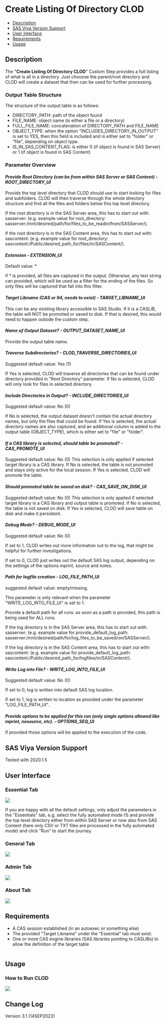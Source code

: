 # Create Listing Of Directory CLOD

* [Description](#description)
* [SAS Viya Version Support](#sas-viya-version-support)
* [User Interface](#user-interface)
* [Requirements](#requirements)
* [Usage](#usage)

## Description

The "**Create Listing Of Directory CLOD**" Custom Step provides a full listing of what is all in a directory. 
Just chooose the parent/root directory and CLOD will create a dataset that then can be used for further processing. 

### **Output Table Structure**

The structure of the output table is as follows:

* DIRECTORY_PATH: path of the object found
* FILE_NAME: object name (is either a file or a directory)
* FULL_FILE_NAME: concatenation of DIRECTORY_PATH and FILE_NAME
* OBJECT_TYPE: when the option "INCLUDES_DIRECTORY_IN_OUTPUT" is set to YES, then this field is included and is either set to "folder" or "file", depending on object type.
* IS_IN_SAS_CONTENT_FLAG: is either 0 (if object is found in SAS Server) or 1 (if object is found in SAS Content)

### **Parameter Overview**

#### ***Provide Root Directory (can be from within SAS Server or SAS Content) - ROOT_DIRECTORY_UI***

Provide the top level directory that CLOD should use to start looking for files and subfolders. CLOD will then traverse through the whole directory structure and find all the files and folders below this top level directory. 

If the root directory is in the SAS Server area, this has to start out with: sasserver: (e.g. example value for root_directory: sasserver:/mnt/desired/path/for/files_to_be_readin/from/SASServer/).

If the root directory is in the SAS Content area, this has to start out with: sascontent: (e.g. example value for root_directory: sascontent:/Public/desired_path_for/files/in/SASContent/).

#### ***Extension - EXTENSION_UI***

Default value: *

if * is provided, all files are captured in the output. 
Otherwise, any text string can provided, which will be used as a filter for the ending of the files. So only files will be captured that fall into this filter. 

#### ***Target Libname (CAS or 94, needs to exist) - TARGET_LIBNAME_UI***

This can be any existing library accessible to SAS Studio. 
If it is a CASLIB, the table will NOT be promoted or saved to disk. 
If that is desired, this would need to happen outside the custom step. 

#### ***Name of Output Dataset? - OUTPUT_DATASET_NAME_UI***

Provide the output table name. 

#### ***Traverse Subdirectories? - CLOD_TRAVERSE_DIRECTORIES_UI***

Suggested default value: Yes (1)

If Yes is selected, CLOD will traverse all directories that can be found under directory provided in "Root Directory" parameter.
If No is selected, CLOD will only look for files in selected directory. 

#### ***Include Directories in Output? - INCLUDE_DIRECTORIES_UI***

Suggested default value: No (0)

If No is selected, the output dataset doesn't contain the actual directory names, but only the files that could be found. 
If Yes is selected, the actual directory names are also captured, and an additional column is added to the output table (OBJECT_TYPE), which is either set to "file" or "folder".

#### ***If a CAS library is selected, should table be promoted? - CAS_PROMOTE_UI***

Suggested default value: No (0)
This selection is only applied if selected target library is a CAS library. 
If No is selected, the table is not promoted and stays only active for the local session.
If Yes is selected, CLOD will promote the table. 

#### ***Should promoted table be saved on disk? - CAS_SAVE_ON_DISK_UI***

Suggested default value: No (0)
This selection is only applied if selected target library is a CAS library and output table is promoted. 
If No is selected, the table is not saved on disk.
If Yes is selected, CLOD will save table on disk and make it persistent. 

#### ***Debug Mode? - DEBUG_MODE_UI***

Suggested default value: No (0)

If set to 1, CLOD writes out more information out to the log, that might be helpful for further investigations.

If set to 0, CLOD just writes out the default SAS log output, depending on the settings of the options mprint, source and notes.

#### ***Path for logfile creation - LOG_FILE_PATH_UI***

suggested default value: empty/missing.

This parameter is only relevant when the parameter "WRITE_LOG_INTO_FILE_UI" is set to 1. 

Provide a default path for all runs: as soon as a path is provided, this path is being used for ALL runs.

If the log directory is in the SAS Server area, this has to start out with: sasserver: (e.g. example value for provide_default_log_path: sasserver:/mnt/desired/path/for/log_files_to_be_saved/on/SASServer/).

If the log directory is in the SAS Content area, this has to start out with: sascontent: (e.g. example value for provide_default_log_path: sascontent:/Public/desired_path_for/logfiles/in/SASContent/).

#### ***Write Log into File? - WRITE_LOG_INTO_FILE_UI***

Suggested default value: No (0)

If set to 0, log is written into default SAS log location.

If set to 1, log is written to location as provided under the parameter "LOG_FILE_PATH_UI".

#### ***Provide options to be applied for this run (only single options allowed like mprint, nosource, etc). - OPTIONS_SEQ_UI***

If provided those options will be applied to the execution of the code. 


## SAS Viya Version Support
Tested with 2020.1.5

## User Interface

### **Essential Tab**

![](img/clod_essential_tab.PNG)

If you are happy with all the default settings, only adjust the parameters in the "Essentials" tab, e.g. select the fully automated mode (1) and provide the top level directory either from within SAS Server or now also from SAS Content (here only CSV or TXT files are processed in the fully automated mode) and click "Run" to start the journey.

### **General Tab**

![](img/clod_general_tab.PNG)

### **Admin Tab**

![](img/clod_admin_tab.PNG)

### **About Tab**

![](img/clod_about_tab.PNG)


## Requirements

* A CAS session established (in an autoexec or something else)
* The provided "Target Libname" under the "Essential" tab must exist.
* One or more CAS engine libraries (SAS libraries pointing to CASLIBs) to allow the definition of the target table


```sas

```

## Usage

### **How to Run CLOD**
![](img/clod_run_with_defaults.gif)


## Change Log

Version 3.1 (14SEP2022)
